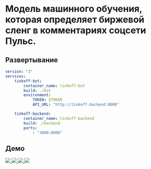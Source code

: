 # Модель машинного обучения, которая определяет биржевой сленг в комментариях соцсети Пульс.
## Развертывание
```yaml
version: "3"
services:
    tinkoff-bot:
        container_name: tinkoff-bot
        build: ./bot
        environment:
            TOKEN: $TOKEN
            API_URL: "http://tinkoff-backend:8000"

    tinkoff-backend:
        container_name: tinkoff-backend
        build: ./backend
        ports:
            - "3000:8000"
```

## Демо
<a href="https://tinkoff.dan.tatar/static/integrations" target="_blank">
	<img src="https://0x0.st/HZMm.jpg">
</a>

<a href="https://tinkoff.dan.tatar/static/" target="_blank">
	<img src="https://0x0.st/HZMa.jpg">
</a>

<a href="https://github.com/Tinkoff-Pulse-Research/cli" target="_blank">
	<img src="https://0x0.st/HZMB.jpg">
</a>

<a href="https://t.me/slang_robot" target="_blank">
	<img src="https://0x0.st/HZMM.jpg">
</a>

